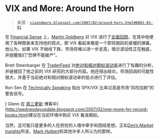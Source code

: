 <!--yml

类别：未分类

日期：2024-05-18 15:59:02

-->

# VIX and More: Around the Horn

> 来源：[`vixandmore.blogspot.com/2007/02/around-horn.html#0001-01-01`](http://vixandmore.blogspot.com/2007/02/around-horn.html#0001-01-01)

在 [Financial Sense](http://www.financialsense.com/index.html) 上，[Martin Goldberg](http://www.financialsense.com/Market/goldberg/main.htm) 对 VIX 进行了[全面回顾](http://www.financialsense.com/Market/goldberg/2007/0215.html)，在其中他使用了各种图表来支持他的观点，即 VIX 看起来像是一个即将跳跃的紧绷的弹簧。他认为，如果 VIX 不继续下跌，市场将难以进一步走高，暗示波动性正在触底，并提醒我们“恐惧不能破产”。

Brett Steenbarger 在 [TraderFeed](http://traderfeed.blogspot.com/2007/02/when-option-volatility-is-low-on.html) 对[绝对和相对期权波动率](http://traderfeed.blogspot.com/2007/02/when-option-volatility-is-low-on.html)进行了有趣的分析，并链接回了他之前的 VIX 研究的大部分内容。他还得出结论，市场回调的可能性很大，并基于当前绝对和相对期权波动率的低点进行了评估。

Ron Sen 在 [Technically Speaking](http://ronsen.blogspot.com/) 指出 SPX/VIX 比率过高是市场“风险加剧”的警告信号。

[ Glenn 在 [周三更新](http://wednesdayupdate.blogspot.com/2007/02/one-more-for-record-books.html) 博客中](http://wednesdayupdate.blogspot.com/2007/02/one-more-for-record-books.html)建议在当前环境中购买 VIX 看涨期权。

当然，这可能只是更多的人在担忧的人墙中牵手和团结思想。正如[Zen’s Market Insights](http://zentrader13.blogspot.com/2007/02/most-wildly-bullish-scenario-imaginable.html)所说，[Mark Hulbert](http://www.marketwatch.com/News/Story/Story.aspx?guid=%7BC2C19371%2D04B7%2D4900%2DA3FF%2D5F04B7F64F29%7D&siteid=mktw&dist=nwhpf)和其他许多人所认为的那样。
